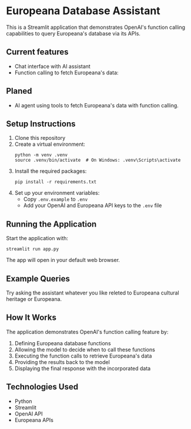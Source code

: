 # Europeana Database Assistant

This is a Streamlit application that demonstrates OpenAI's function calling capabilities to query Europeana's database via its APIs.

## Current features

-   Chat interface with AI assistant
-   Function calling to fetch Europeana's data:

## Planed

-   AI agent using tools to fetch Europeana's data with function calling.

## Setup Instructions

1. Clone this repository
2. Create a virtual environment:
    ```
    python -m venv .venv
    source .venv/bin/activate  # On Windows: .venv\Scripts\activate
    ```
3. Install the required packages:
    ```
    pip install -r requirements.txt
    ```
4. Set up your environment variables:
    - Copy `.env.example` to `.env`
    - Add your OpenAI and Europeana API keys to the `.env` file

## Running the Application

Start the application with:

```
streamlit run app.py
```

The app will open in your default web browser.

## Example Queries

Try asking the assistant whatever you like releted to Europeana cultural heritage or Europeana.

## How It Works

The application demonstrates OpenAI's function calling feature by:

1. Defining Europeana database functions
2. Allowing the model to decide when to call these functions
3. Executing the function calls to retrieve Europeana's data
4. Providing the results back to the model
5. Displaying the final response with the incorporated data

## Technologies Used

-   Python
-   Streamlit
-   OpenAI API
-   Europeana APIs
